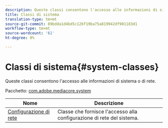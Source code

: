 ```yaml
---
description: Queste classi consentono l'accesso alle informazioni di sistema o di rete.
title: Classi di sistema
translation-type: tm+mt
source-git-commit: 89bdda1d4bd5c126f19ba75a819942df901183d1
workflow-type: tm+mt
source-wordcount: '61'
ht-degree: 0%

---
```



# Classi di sistema{#system-classes}

Queste classi consentono l&#39;accesso alle informazioni di sistema o di rete.

Pacchetto: [com.adobe.mediacore.system](https://help.adobe.com/en_US/primetime/api/psdk/asdoc-dhls_1.4/com/adobe/mediacore/system/package-detail.html)

| Nome | Descrizione |
|---|---|
| [Configurazione di rete](https://help.adobe.com/en_US/primetime/api/psdk/asdoc-dhls_1.4/com/adobe/mediacore/system/NetworkConfiguration.html) | Classe che fornisce l&#39;accesso alla configurazione di rete del sistema. |

